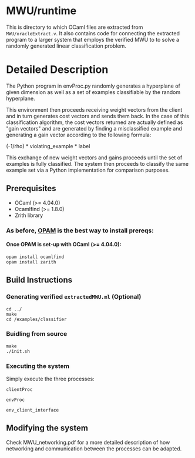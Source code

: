 # MWU/runtime

This is directory to which OCaml files are extracted from `MWU/oracleExtract.v`.
It also contains code for connecting the extracted program to a larger system
that employs the verified MWU to to solve a randomly generated linear
classification problem.

# Detailed Description

The Python program in envProc.py randomly generates a hyperplane of given
dimension as well as a set of examples classifiable by the random hyperplane.

This environment then proceeds receiving weight vectors from the client and in
turn generates cost vectors and sends them back. In the case of this
classification algorithm, the cost vectors returned are actually defined as
"gain vectors" and are generated by finding a misclassified example and
generating a gain vector according to the following formula:

(-1/rho) * violating_example * label

This exchange of new weight vectors and gains proceeds until the set of
examples is fully classified. The system then proceeds to classify the same
example set via a Python implementation for comparison purposes.

## Prerequisites
* OCaml (>= 4.04.0)
* Ocamlfind (>= 1.8.0)
* Zrith library

### As before, [OPAM](https://opam.ocaml.org/) is the best way to install prereqs:

#### Once OPAM is set-up with OCaml (>= 4.04.0):

```
opam install ocamlfind
opam install zarith
```

## Build Instructions

### Generating verified `extractedMWU.ml` (Optional)

```
cd ../
make
cd /examples/classifier
```
### Buidling from source

```
make
./init.sh
```

### Executing the system

Simply execute the three processes:

```
clientProc
```
```
envProc
```
```
env_client_interface
```

## Modifying the system

Check MWU_networking.pdf for a more detailed description of
how networking and communication between the processes can
be adapted.
